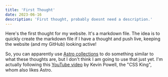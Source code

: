 ```yaml
---
title: 'First Thought'
date: 2023-06-16
description: 'First thought, probably doesnt need a description.'
---
```


Here's the first thought for my website. It's a markdown file. The idea is to quickly create the markdown file if I have a thought and push live, keeping the website (and my GitHub) looking active!

So, you can apparently use [Astro collections](https://docs.astro.build/en/guides/content-collections/#what-are-content-collections) to do something similar to what these thoughts are, but I don't think I am going to use that just yet. I'm actually following this [YouTube video](https://youtu.be/acgIGT0J99U) by Kevin Powell, the "CSS King", whom also likes Astro.